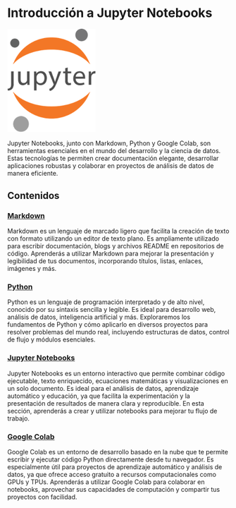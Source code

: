 # Introducción a Jupyter Notebooks

<img src="img/jupyter.png" alt="herramientas" width="200">

Jupyter Notebooks, junto con Markdown, Python y Google Colab, son herramientas esenciales en el mundo del desarrollo y la ciencia de datos. Estas tecnologías te permiten crear documentación elegante, desarrollar aplicaciones robustas y colaborar en proyectos de análisis de datos de manera eficiente.

## Contenidos

### [Markdown](markdown.md)

Markdown es un lenguaje de marcado ligero que facilita la creación de texto con formato utilizando un editor de texto plano. Es ampliamente utilizado para escribir documentación, blogs y archivos README en repositorios de código. Aprenderás a utilizar Markdown para mejorar la presentación y legibilidad de tus documentos, incorporando títulos, listas, enlaces, imágenes y más.

### [Python](python.ipynb)

Python es un lenguaje de programación interpretado y de alto nivel, conocido por su sintaxis sencilla y legible. Es ideal para desarrollo web, análisis de datos, inteligencia artificial y más. Exploraremos los fundamentos de Python y cómo aplicarlo en diversos proyectos para resolver problemas del mundo real, incluyendo estructuras de datos, control de flujo y módulos esenciales.


### [Jupyter Notebooks](jupyter.md)

Jupyter Notebooks es un entorno interactivo que permite combinar código ejecutable, texto enriquecido, ecuaciones matemáticas y visualizaciones en un solo documento. Es ideal para el análisis de datos, aprendizaje automático y educación, ya que facilita la experimentación y la presentación de resultados de manera clara y reproducible. En esta sección, aprenderás a crear y utilizar notebooks para mejorar tu flujo de trabajo.


### [Google Colab](google_colab.ipynb)

Google Colab es un entorno de desarrollo basado en la nube que te permite escribir y ejecutar código Python directamente desde tu navegador. Es especialmente útil para proyectos de aprendizaje automático y análisis de datos, ya que ofrece acceso gratuito a recursos computacionales como GPUs y TPUs. Aprenderás a utilizar Google Colab para colaborar en notebooks, aprovechar sus capacidades de computación y compartir tus proyectos con facilidad.

